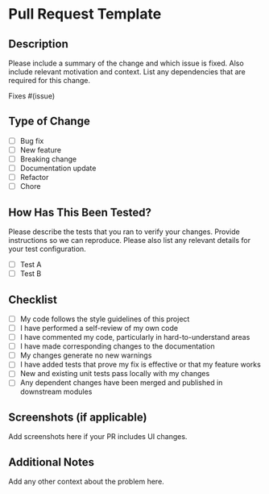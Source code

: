 # Pull Request Template

## Description

Please include a summary of the change and which issue is fixed. Also include relevant motivation and context. List any dependencies that are required for this change.

Fixes #(issue)

## Type of Change

- [ ] Bug fix
- [ ] New feature
- [ ] Breaking change
- [ ] Documentation update
- [ ] Refactor
- [ ] Chore

## How Has This Been Tested?

Please describe the tests that you ran to verify your changes. Provide instructions so we can reproduce. Please also list any relevant details for your test configuration.

- [ ] Test A
- [ ] Test B

## Checklist

- [ ] My code follows the style guidelines of this project
- [ ] I have performed a self-review of my own code
- [ ] I have commented my code, particularly in hard-to-understand areas
- [ ] I have made corresponding changes to the documentation
- [ ] My changes generate no new warnings
- [ ] I have added tests that prove my fix is effective or that my feature works
- [ ] New and existing unit tests pass locally with my changes
- [ ] Any dependent changes have been merged and published in downstream modules

## Screenshots (if applicable)

Add screenshots here if your PR includes UI changes.

## Additional Notes

Add any other context about the problem here.
